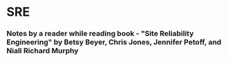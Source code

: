 # SRE

### Notes by a reader while reading book - "Site Reliability Engineering" by Betsy Beyer, Chris Jones, Jennifer Petoff, and Niall Richard Murphy
